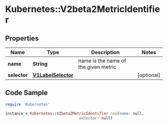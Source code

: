 # Kubernetes::V2beta2MetricIdentifier

## Properties

Name | Type | Description | Notes
------------ | ------------- | ------------- | -------------
**name** | **String** | name is the name of the given metric | 
**selector** | [**V1LabelSelector**](V1LabelSelector.md) |  | [optional] 

## Code Sample

```ruby
require 'Kubernetes'

instance = Kubernetes::V2beta2MetricIdentifier.new(name: null,
                                 selector: null)
```


